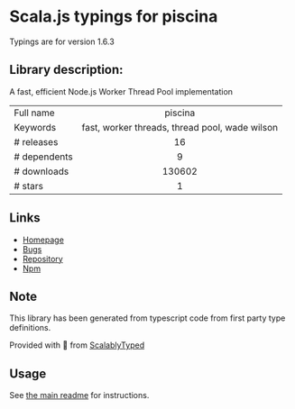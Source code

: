 
# Scala.js typings for piscina

Typings are for version 1.6.3

## Library description:
A fast, efficient Node.js Worker Thread Pool implementation

|                    |                 |
| ------------------ | :-------------: |
| Full name          | piscina |
| Keywords           | fast, worker threads, thread pool, wade wilson |
| # releases         | 16 |
| # dependents       | 9 |
| # downloads        | 130602 |
| # stars            | 1 |

## Links
- [Homepage](https://github.com/piscinajs/piscina#readme)
- [Bugs](https://github.com/piscinajs/piscina/issues)
- [Repository](https://github.com/piscinajs/piscina)
- [Npm](https://www.npmjs.com/package/piscina)
    


## Note
This library has been generated from typescript code from first party type definitions.

Provided with :purple_heart: from [ScalablyTyped](https://github.com/oyvindberg/ScalablyTyped)

## Usage
See [the main readme](../../readme.md) for instructions.



